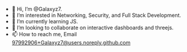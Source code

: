 - 👋 Hi, I’m @Galaxyz7.
- 👀 I’m interested in Networking, Security, and Full Stack Development.
- 🌱 I’m currently learning JS.
- 💞️ I’m looking to collaborate on interactive dashboards and threejs.
- 📫 How to reach me, Email 97992906+Galaxyz7@users.noreply.github.com

<!---
Galaxyz7/Galaxyz7 is a ✨ special ✨ repository because its `README.md` (this file) appears on your GitHub profile.
You can click the Preview link to take a look at your changes.
--->
